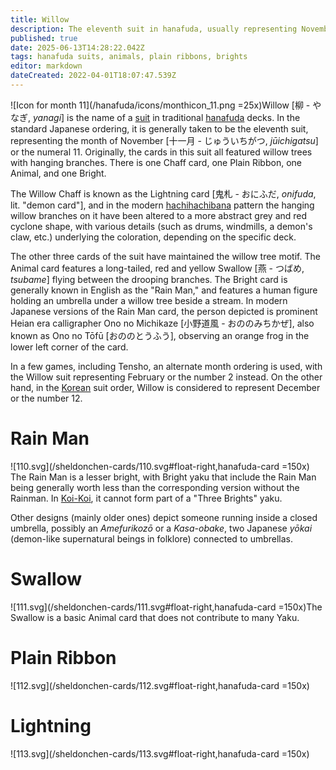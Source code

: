 ```yaml
---
title: Willow
description: The eleventh suit in hanafuda, usually representing November or the number 11
published: true
date: 2025-06-13T14:28:22.042Z
tags: hanafuda suits, animals, plain ribbons, brights
editor: markdown
dateCreated: 2022-04-01T18:07:47.539Z
---
```


![Icon for month 11](/hanafuda/icons/monthicon_11.png =25x)Willow [柳 - やなぎ, *yanagi*] is the name of a [suit](/en/hanafuda/suits) in traditional [hanafuda](/en/hanafuda) decks. In the standard Japanese ordering, it is generally taken to be the eleventh suit, representing the month of November [十一月 - じゅういちがつ, *jūichigatsu*] or the numeral 11. Originally, the cards in this suit all featured willow trees with hanging branches. There is one Chaff card, one Plain Ribbon, one Animal, and one Bright.

The Willow Chaff is known as the Lightning card [鬼札 - おにふだ, *onifuda*, lit. "demon card"], and in the modern [hachihachibana](/en/hanafuda/patterns/hachihachibana) pattern the hanging willow branches on it have been altered to a more abstract grey and red cyclone shape, with various details (such as drums, windmills, a demon's claw, etc.) underlying the coloration, depending on the specific deck.

The other three cards of the suit have maintained the willow tree motif. The Animal card features a long-tailed, red and yellow Swallow [燕 - つばめ, *tsubame*] flying between the drooping branches. The Bright card is generally known in English as the "Rain Man," and features a human figure holding an umbrella under a willow tree beside a stream. In modern Japanese versions of the Rain Man card, the person depicted is prominent Heian era calligrapher Ono no Michikaze [小野道風 - おののみちかぜ], also known as Ono no Tōfū [おののとうふう], observing an orange frog in the lower left corner of the card.

In a few games, including Tensho, an alternate month ordering is used, with the Willow suit representing February or the number 2 instead. On the other hand, in the [Korean](/en/hanafuda/hwatu) suit order, Willow is considered to represent December or the number 12.

# Rain Man
![110.svg](/sheldonchen-cards/110.svg#float-right,hanafuda-card =150x)
The Rain Man is a lesser bright, with Bright yaku that include the Rain Man being generally worth less than the corresponding version without the Rainman. In [Koi-Koi](/en/hanafuda/games/koi-koi), it cannot form part of a "Three Brights" yaku.

Other designs (mainly older ones) depict someone running inside a closed umbrella, possibly an *Amefurikozō* or a *Kasa-obake*, two Japanese *yōkai* (demon-like supernatural beings in folklore) connected to umbrellas.

# Swallow
![111.svg](/sheldonchen-cards/111.svg#float-right,hanafuda-card =150x)The Swallow is a basic Animal card that does not contribute to many Yaku. 
# Plain Ribbon
![112.svg](/sheldonchen-cards/112.svg#float-right,hanafuda-card =150x)

# Lightning
![113.svg](/sheldonchen-cards/113.svg#float-right,hanafuda-card =150x)
